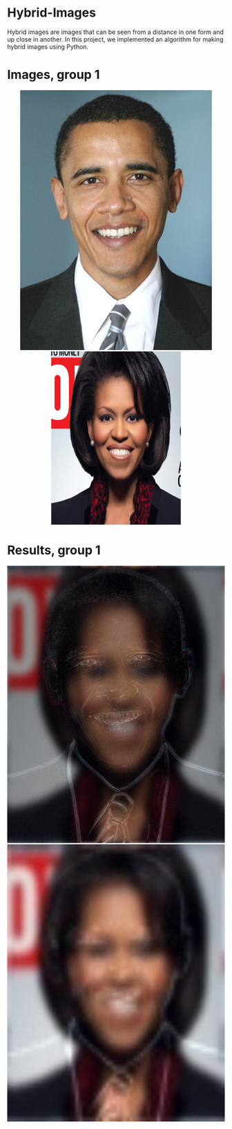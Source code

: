 # Hybrid-Images
Hybrid images are images that can be seen from a distance in one form and up close in another. In this project, we implemented an algorithm for making hybrid images using Python.

# Images, group 1
<p align="center">
  <img width="444" height="600" src="./outputs/1/q4_01_near.jpg">
  <img width="300" height="400" src="./outputs/1/q4_02_far.jpg">
</p>

# Results, group 1
<p align="center">
  <img width="640" height="640" src="./outputs/1/q4_14_hybrid_near.jpg">
  <img width="640" height="640" src="./outputs/1/q4_15_hybrid_far.jpg">
</p>

